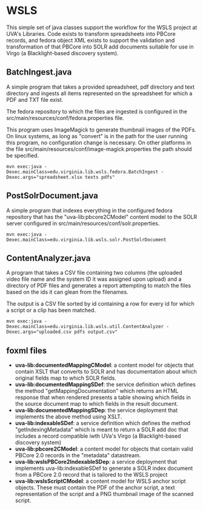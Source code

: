 # WSLS

This simple set of java classes support the workflow for the WSLS 
project at UVA's Libraries.  Code exists to transform spreadsheets
into PBCore records, and fedora object XML exists to support the 
validation and transformation of that PBCore into SOLR add documents
suitable for use in Virgo (a Blacklight-based discovery system).

## BatchIngest.java
A simple program that takes a provided spreadsheet, pdf directory and
text directory and ingests all items represented on the spreadsheet
for which a PDF and TXT file exist.

The fedora repository to which the files are ingested is configured in
the src/main/resources/conf/fedora.properties file.

This program uses ImageMagick to generate thumbnail images of the PDFs.
On linux systems, as long as "convert" is in the path for the user running
this program, no configuration change is necessary.  On other platforms 
in the file src/main/resources/conf/image-magick.properties the path should
be specified.

	mvn exec:java -Dexec.mainClass=edu.virginia.lib.wsls.fedora.BatchIngest -Dexec.args="spreadsheet.xlsx texts pdfs"

## PostSolrDocument.java
A simple program that indexes everything in the configured fedora 
repository that has the "uva-lib:pbcore2CModel" content model to the
SOLR server configured in src/main/resources/conf/solr.properties.

	mvn exec:java -Dexec.mainClass=edu.virginia.lib.wsls.solr.PostSolrDocument

## ContentAnalyzer.java
A program that takes a CSV file containing two columns (the uploaded video file name
and the system ID it was assigned upon upload) and a directory of PDF files and 
generates a report attempting to match the files based on the ids it can glean from
the filenames.

The output is a CSV file sorted by id containing a row for every id for which a script
or a clip has been matched.

	mvn exec:java -Dexec.mainClass=edu.virginia.lib.wsls.util.ContentAnalyzer -Dexec.args="uploaded.csv pdfs output.csv"

## foxml files
* __uva-lib:documentedMappingCModel__: a content model for objects 
  that contain XSLT that converts to SOLR and has documentation about
  which original fields map to which SOLR fields. 
* __uva-lib:documentedMappingSDef__: the service definition which 
  defines the method "getMappingDocumentation" which returns an
  HTML response that when rendered presents a table showing which 
  fields in the source document map to which fields in the result
  document.
* __uva-lib:documentedMappingSDep__: the service deployment that 
  implements the above method using XSLT.
* __uva-lib:indexableSDef__: a service definition which defines
  the method "getIndexingMetadata" which is meant to return a SOLR
  add doc that includes a record compatible iwth UVa's Virgo (a 
  Blacklight-based discovery system)
* __uva-lib:pbcore2CModel__: a content model for objects that contain
  valid PBCore 2.0 records in the "metadata" datastream.
* __uva-lib:wslsPBCore2IndexableSDep__: a service deployment that 
  implements uva-lib:indexableSDef to generate a SOLR index document
  from a PBCore 2.0 record that is tailored to the WSLS project
* __uva-lib:wslsScriptCModel__: a content model for WSLS anchor script
  objects.  These must contain the PDF of the anchor script, a text
  representation of the script and a PNG thumbnail image of the scanned
  script.


